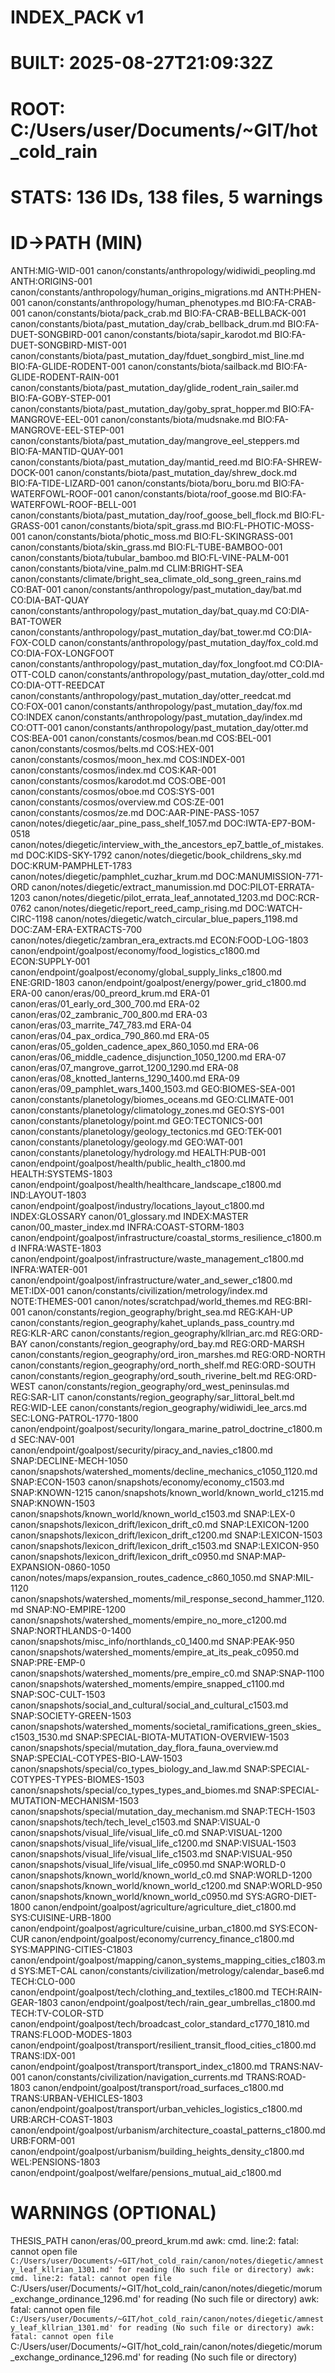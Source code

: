 # INDEX_PACK v1
# BUILT: 2025-08-27T21:09:32Z
# ROOT: C:/Users/user/Documents/~GIT/hot_cold_rain
# STATS: 136 IDs, 138 files, 5 warnings

# ID->PATH (MIN)
ANTH:MIG-WID-001  canon/constants/anthropology/widiwidi_peopling.md
ANTH:ORIGINS-001  canon/constants/anthropology/human_origins_migrations.md
ANTH:PHEN-001 canon/constants/anthropology/human_phenotypes.md
BIO:FA-CRAB-001 canon/constants/biota/pack_crab.md
BIO:FA-CRAB-BELLBACK-001  canon/constants/biota/past_mutation_day/crab_bellback_drum.md
BIO:FA-DUET-SONGBIRD-001  canon/constants/biota/sapir_karodot.md
BIO:FA-DUET-SONGBIRD-MIST-001 canon/constants/biota/past_mutation_day/fduet_songbird_mist_line.md
BIO:FA-GLIDE-RODENT-001 canon/constants/biota/sailback.md
BIO:FA-GLIDE-RODENT-RAIN-001  canon/constants/biota/past_mutation_day/glide_rodent_rain_sailer.md
BIO:FA-GOBY-STEP-001  canon/constants/biota/past_mutation_day/goby_sprat_hopper.md
BIO:FA-MANGROVE-EEL-001 canon/constants/biota/mudsnake.md
BIO:FA-MANGROVE-EEL-STEP-001  canon/constants/biota/past_mutation_day/mangrove_eel_steppers.md
BIO:FA-MANTID-QUAY-001  canon/constants/biota/past_mutation_day/mantid_reed.md
BIO:FA-SHREW-DOCK-001 canon/constants/biota/past_mutation_day/shrew_dock.md
BIO:FA-TIDE-LIZARD-001  canon/constants/biota/boru_boru.md
BIO:FA-WATERFOWL-ROOF-001 canon/constants/biota/roof_goose.md
BIO:FA-WATERFOWL-ROOF-BELL-001  canon/constants/biota/past_mutation_day/roof_goose_bell_flock.md
BIO:FL-GRASS-001  canon/constants/biota/spit_grass.md
BIO:FL-PHOTIC-MOSS-001  canon/constants/biota/photic_moss.md
BIO:FL-SKINGRASS-001  canon/constants/biota/skin_grass.md
BIO:FL-TUBE-BAMBOO-001  canon/constants/biota/tubular_bamboo.md
BIO:FL-VINE-PALM-001  canon/constants/biota/vine_palm.md
CLIM:BRIGHT-SEA canon/constants/climate/bright_sea_climate_old_song_green_rains.md
CO:BAT-001  canon/constants/anthropology/past_mutation_day/bat.md
CO:DIA-BAT-QUAY canon/constants/anthropology/past_mutation_day/bat_quay.md
CO:DIA-BAT-TOWER  canon/constants/anthropology/past_mutation_day/bat_tower.md
CO:DIA-FOX-COLD canon/constants/anthropology/past_mutation_day/fox_cold.md
CO:DIA-FOX-LONGFOOT canon/constants/anthropology/past_mutation_day/fox_longfoot.md
CO:DIA-OTT-COLD canon/constants/anthropology/past_mutation_day/otter_cold.md
CO:DIA-OTT-REEDCAT  canon/constants/anthropology/past_mutation_day/otter_reedcat.md
CO:FOX-001  canon/constants/anthropology/past_mutation_day/fox.md
CO:INDEX  canon/constants/anthropology/past_mutation_day/index.md
CO:OTT-001  canon/constants/anthropology/past_mutation_day/otter.md
COS:BEA-001 canon/constants/cosmos/bean.md
COS:BEL-001 canon/constants/cosmos/belts.md
COS:HEX-001 canon/constants/cosmos/moon_hex.md
COS:INDEX-001 canon/constants/cosmos/index.md
COS:KAR-001 canon/constants/cosmos/karodot.md
COS:OBE-001 canon/constants/cosmos/oboe.md
COS:SYS-001 canon/constants/cosmos/overview.md
COS:ZE-001  canon/constants/cosmos/ze.md
DOC:AAR-PINE-PASS-1057  canon/notes/diegetic/aar_pine_pass_shelf_1057.md
DOC:IWTA-EP7-BOM-0518 canon/notes/diegetic/interview_with_the_ancestors_ep7_battle_of_mistakes.md
DOC:KIDS-SKY-1792 canon/notes/diegetic/book_childrens_sky.md
DOC:KRUM-PAMPHLET-1783  canon/notes/diegetic/pamphlet_cuzhar_krum.md
DOC:MANUMISSION-771-ORD canon/notes/diegetic/extract_manumission.md
DOC:PILOT-ERRATA-1203 canon/notes/diegetic/pilot_errata_leaf_annotated_1203.md
DOC:RCR-0762  canon/notes/diegetic/report_reed_camp_rising.md
DOC:WATCH-CIRC-1198 canon/notes/diegetic/watch_circular_blue_papers_1198.md
DOC:ZAM-ERA-EXTRACTS-700  canon/notes/diegetic/zambran_era_extracts.md
ECON:FOOD-LOG-1803  canon/endpoint/goalpost/economy/food_logistics_c1800.md
ECON:SUPPLY-001 canon/endpoint/goalpost/economy/global_supply_links_c1800.md
ENE:GRID-1803 canon/endpoint/goalpost/energy/power_grid_c1800.md
ERA-00  canon/eras/00_preord_krum.md
ERA-01  canon/eras/01_early_ord_300_700.md
ERA-02  canon/eras/02_zambranic_700_800.md
ERA-03  canon/eras/03_marrite_747_783.md
ERA-04  canon/eras/04_pax_ordica_790_860.md
ERA-05  canon/eras/05_golden_cadence_apex_860_1050.md
ERA-06  canon/eras/06_middle_cadence_disjunction_1050_1200.md
ERA-07  canon/eras/07_mangrove_garrot_1200_1290.md
ERA-08  canon/eras/08_knotted_lanterns_1290_1400.md
ERA-09  canon/eras/09_pamphlet_wars_1400_1503.md
GEO:BIOMES-SEA-001  canon/constants/planetology/biomes_oceans.md
GEO:CLIMATE-001 canon/constants/planetology/climatology_zones.md
GEO:SYS-001 canon/constants/planetology/point.md
GEO:TECTONICS-001 canon/constants/planetology/geology_tectonics.md
GEO:TEK-001 canon/constants/planetology/geology.md
GEO:WAT-001 canon/constants/planetology/hydrology.md
HEALTH:PUB-001  canon/endpoint/goalpost/health/public_health_c1800.md
HEALTH:SYSTEMS-1803 canon/endpoint/goalpost/health/healthcare_landscape_c1800.md
IND:LAYOUT-1803 canon/endpoint/goalpost/industry/locations_layout_c1800.md
INDEX:GLOSSARY  canon/01_glossary.md
INDEX:MASTER  canon/00_master_index.md
INFRA:COAST-STORM-1803  canon/endpoint/goalpost/infrastructure/coastal_storms_resilience_c1800.md
INFRA:WASTE-1803  canon/endpoint/goalpost/infrastructure/waste_management_c1800.md
INFRA:WATER-001 canon/endpoint/goalpost/infrastructure/water_and_sewer_c1800.md
MET:IDX-001 canon/constants/civilization/metrology/index.md
NOTE:THEMES-001 canon/notes/scratchpad/world_themes.md
REG:BRI-001 canon/constants/region_geography/bright_sea.md
REG:KAH-UP  canon/constants/region_geography/kahet_uplands_pass_country.md
REG:KLR-ARC canon/constants/region_geography/kllrian_arc.md
REG:ORD-BAY canon/constants/region_geography/ord_bay.md
REG:ORD-MARSH canon/constants/region_geography/ord_iron_marshes.md
REG:ORD-NORTH canon/constants/region_geography/ord_north_shelf.md
REG:ORD-SOUTH canon/constants/region_geography/ord_south_riverine_belt.md
REG:ORD-WEST  canon/constants/region_geography/ord_west_peninsulas.md
REG:SAR-LIT canon/constants/region_geography/sar_littoral_belt.md
REG:WID-LEE canon/constants/region_geography/widiwidi_lee_arcs.md
SEC:LONG-PATROL-1770-1800 canon/endpoint/goalpost/security/longara_marine_patrol_doctrine_c1800.md
SEC:NAV-001 canon/endpoint/goalpost/security/piracy_and_navies_c1800.md
SNAP:DECLINE-MECH-1050  canon/snapshots/watershed_moments/decline_mechanics_c1050_1120.md
SNAP:ECON-1503  canon/snapshots/economy/economy_c1503.md
SNAP:KNOWN-1215 canon/snapshots/known_world/known_world_c1215.md
SNAP:KNOWN-1503 canon/snapshots/known_world/known_world_c1503.md
SNAP:LEX-0  canon/snapshots/lexicon_drift/lexicon_drift_c0.md
SNAP:LEXICON-1200 canon/snapshots/lexicon_drift/lexicon_drift_c1200.md
SNAP:LEXICON-1503 canon/snapshots/lexicon_drift/lexicon_drift_c1503.md
SNAP:LEXICON-950  canon/snapshots/lexicon_drift/lexicon_drift_c0950.md
SNAP:MAP-EXPANSION-0860-1050  canon/notes/maps/expansion_routes_cadence_c860_1050.md
SNAP:MIL-1120 canon/snapshots/watershed_moments/mil_response_second_hammer_1120.md
SNAP:NO-EMPIRE-1200 canon/snapshots/watershed_moments/empire_no_more_c1200.md
SNAP:NORTHLANDS-0-1400  canon/snapshots/misc_info/northlands_c0_1400.md
SNAP:PEAK-950 canon/snapshots/watershed_moments/empire_at_its_peak_c0950.md
SNAP:PRE-EMP-0  canon/snapshots/watershed_moments/pre_empire_c0.md
SNAP:SNAP-1100  canon/snapshots/watershed_moments/empire_snapped_c1100.md
SNAP:SOC-CULT-1503  canon/snapshots/social_and_cultural/social_and_cultural_c1503.md
SNAP:SOCIETY-GREEN-1503 canon/snapshots/watershed_moments/societal_ramifications_green_skies_c1503_1530.md
SNAP:SPECIAL-BIOTA-MUTATION-OVERVIEW-1503 canon/snapshots/special/mutation_day_flora_fauna_overview.md
SNAP:SPECIAL-COTYPES-BIO-LAW-1503 canon/snapshots/special/co_types_biology_and_law.md
SNAP:SPECIAL-COTYPES-TYPES-BIOMES-1503  canon/snapshots/special/co_types_types_and_biomes.md
SNAP:SPECIAL-MUTATION-MECHANISM-1503  canon/snapshots/special/mutation_day_mechanism.md
SNAP:TECH-1503  canon/snapshots/tech/tech_level_c1503.md
SNAP:VISUAL-0 canon/snapshots/visual_life/visual_life_c0.md
SNAP:VISUAL-1200  canon/snapshots/visual_life/visual_life_c1200.md
SNAP:VISUAL-1503  canon/snapshots/visual_life/visual_life_c1503.md
SNAP:VISUAL-950 canon/snapshots/visual_life/visual_life_c0950.md
SNAP:WORLD-0  canon/snapshots/known_world/known_world_c0.md
SNAP:WORLD-1200 canon/snapshots/known_world/known_world_c1200.md
SNAP:WORLD-950  canon/snapshots/known_world/known_world_c0950.md
SYS:AGRO-DIET-1800  canon/endpoint/goalpost/agriculture/agriculture_diet_c1800.md
SYS:CUISINE-URB-1800  canon/endpoint/goalpost/agriculture/cuisine_urban_c1800.md
SYS:ECON-CUR  canon/endpoint/goalpost/economy/currency_finance_c1800.md
SYS:MAPPING-CITIES-C1803  canon/endpoint/goalpost/mapping/canon_systems_mapping_cities_c1803.md
SYS:MET-CAL canon/constants/civilization/metrology/calendar_base6.md
TECH:CLO-000  canon/endpoint/goalpost/tech/clothing_and_textiles_c1800.md
TECH:RAIN-GEAR-1803 canon/endpoint/goalpost/tech/rain_gear_umbrellas_c1800.md
TECH:TV-COLOR-STD canon/endpoint/goalpost/tech/broadcast_color_standard_c1770_1810.md
TRANS:FLOOD-MODES-1803  canon/endpoint/goalpost/transport/resilient_transit_flood_cities_c1800.md
TRANS:IDX-001 canon/endpoint/goalpost/transport/transport_index_c1800.md
TRANS:NAV-001 canon/constants/civilization/navigation_currents.md
TRANS:ROAD-1803 canon/endpoint/goalpost/transport/road_surfaces_c1800.md
TRANS:URBAN-VEHICLES-1803 canon/endpoint/goalpost/transport/urban_vehicles_logistics_c1800.md
URB:ARCH-COAST-1803 canon/endpoint/goalpost/urbanism/architecture_coastal_patterns_c1800.md
URB:FORM-001  canon/endpoint/goalpost/urbanism/building_heights_density_c1800.md
WEL:PENSIONS-1803 canon/endpoint/goalpost/welfare/pensions_mutual_aid_c1800.md

# WARNINGS (OPTIONAL)
THESIS_PATH canon/eras/00_preord_krum.md
awk: cmd. line:2: fatal: cannot open file `C:/Users/user/Documents/~GIT/hot_cold_rain/canon/notes/diegetic/amnesty_leaf_kllrian_1301.md' for reading (No such file or directory)
awk: cmd. line:2: fatal: cannot open file `C:/Users/user/Documents/~GIT/hot_cold_rain/canon/notes/diegetic/morum_exchange_ordinance_1296.md' for reading (No such file or directory)
awk: fatal: cannot open file `C:/Users/user/Documents/~GIT/hot_cold_rain/canon/notes/diegetic/amnesty_leaf_kllrian_1301.md' for reading (No such file or directory)
awk: fatal: cannot open file `C:/Users/user/Documents/~GIT/hot_cold_rain/canon/notes/diegetic/morum_exchange_ordinance_1296.md' for reading (No such file or directory)


